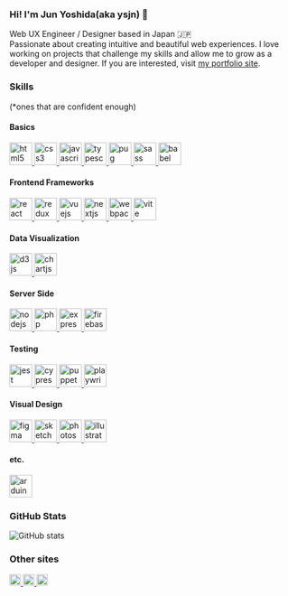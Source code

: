 ### Hi! I'm Jun Yoshida(aka ysjn) 👋

Web UX Engineer / Designer based in Japan :jp:<br/>
Passionate about creating intuitive and beautiful web experiences. I love working on projects that challenge my skills and allow me to grow as a developer and designer. If you are interested, visit [my portfolio site](https://jyw.vercel.app).

### Skills

(\*ones that are confident enough)

<p>

#### Basics

  <a href="https://www.w3.org/html/" target="_blank" rel="noreferrer">
    <img
      src="https://cdn.jsdelivr.net/gh/devicons/devicon@latest/icons/html5/html5-original-wordmark.svg"
      alt="html5"
      width="40"
      height="40"
    />
  </a>
  <a href="https://www.w3schools.com/css/" target="_blank" rel="noreferrer">
    <img
      src="https://cdn.jsdelivr.net/gh/devicons/devicon@latest/icons/css3/css3-original-wordmark.svg"
      alt="css3"
      width="40"
      height="40"
    />
  </a>
  <a
    href="https://developer.mozilla.org/en-US/docs/Web/JavaScript"
    target="_blank"
    rel="noreferrer"
  >
    <img
      src="https://cdn.jsdelivr.net/gh/devicons/devicon@latest/icons/javascript/javascript-original.svg"
      alt="javascript"
      width="40"
      height="40"
    />
  </a>
  <a href="https://www.typescriptlang.org/" target="_blank" rel="noreferrer">
    <img
      src="https://cdn.jsdelivr.net/gh/devicons/devicon@latest/icons/typescript/typescript-original.svg"
      alt="typescript"
      width="40"
      height="40"
    />
  </a>
  <a href="https://pugjs.org" target="_blank" rel="noreferrer">
    <img
      src="https://cdn.worldvectorlogo.com/logos/pug.svg"
      alt="pug"
      width="40"
      height="40"
    />
  </a>
  <a href="https://sass-lang.com" target="_blank" rel="noreferrer">
    <img
      src="https://cdn.jsdelivr.net/gh/devicons/devicon@latest/icons/sass/sass-original.svg"
      alt="sass"
      width="40"
      height="40"
    />
  </a>
  <a href="https://babeljs.io/" target="_blank" rel="noreferrer">
    <img
      src="https://cdn.jsdelivr.net/gh/devicons/devicon@latest/icons/babel/babel-original.svg"
      alt="babel"
      width="40"
      height="40"
    />
  </a>

#### Frontend Frameworks

  <a href="https://reactjs.org/" target="_blank" rel="noreferrer">
    <img
      src="https://cdn.jsdelivr.net/gh/devicons/devicon@latest/icons/react/react-original.svg"
      alt="react"
      width="40"
      height="40"
    />
  </a>
  <a href="https://redux.js.org" target="_blank" rel="noreferrer">
    <img
      src="https://cdn.jsdelivr.net/gh/devicons/devicon@latest/icons/redux/redux-original.svg"
      alt="redux"
      width="40"
      height="40"
    />
  </a>
  <a href="https://vuejs.org/" target="_blank" rel="noreferrer">
    <img
      src="https://cdn.jsdelivr.net/gh/devicons/devicon@latest/icons/vuejs/vuejs-original.svg"
      alt="vuejs"
      width="40"
      height="40"
    />
  </a>
  <a href="https://nextjs.org/" target="_blank" rel="noreferrer">
    <img
      src="https://cdn.jsdelivr.net/gh/devicons/devicon@latest/icons/nextjs/nextjs-original.svg"
      alt="nextjs"
      width="40"
      height="40"
    />
  </a>
  <a href="https://webpack.js.org" target="_blank" rel="noreferrer">
    <img
      src="https://cdn.jsdelivr.net/gh/devicons/devicon@latest/icons/webpack/webpack-original.svg"
      alt="webpack"
      width="40"
      height="40"
    />
  </a>
  <a href="https://vite.dev/" target="_blank" rel="noreferrer">
    <img
      src="https://cdn.jsdelivr.net/gh/devicons/devicon@latest/icons/vitejs/vitejs-original.svg"
      alt="vite"
      width="40"
      height="40"
    />
  </a>

#### Data Visualization

  <a href="https://d3js.org/" target="_blank" rel="noreferrer">
    <img
      src="https://cdn.jsdelivr.net/gh/devicons/devicon@latest/icons/d3js/d3js-original.svg"
      alt="d3js"
      width="40"
      height="40"
    />
  </a>
  <a href="https://www.chartjs.org" target="_blank" rel="noreferrer">
    <img
      src="https://www.chartjs.org/media/logo-title.svg"
      alt="chartjs"
      width="40"
      height="40"
    />
  </a>

#### Server Side

  <a href="https://nodejs.org" target="_blank" rel="noreferrer">
    <img
      src="https://cdn.jsdelivr.net/gh/devicons/devicon@latest/icons/nodejs/nodejs-original.svg"
      alt="nodejs"
      width="40"
      height="40"
    />
  </a>
  <a href="https://www.php.net" target="_blank" rel="noreferrer">
    <img
      src="https://cdn.jsdelivr.net/gh/devicons/devicon@latest/icons/php/php-original.svg"
      alt="php"
      width="40"
      height="40"
    />
  </a>
  <a href="https://expressjs.com" target="_blank" rel="noreferrer">
    <img
      src="https://cdn.jsdelivr.net/gh/devicons/devicon@latest/icons/express/express-original.svg"
      alt="express"
      width="40"
      height="40"
    />
  </a>
  <a href="https://firebase.google.com/" target="_blank" rel="noreferrer">
    <img
      src="https://cdn.jsdelivr.net/gh/devicons/devicon@latest/icons/firebase/firebase-original.svg"
      alt="firebase"
      width="40"
      height="40"
    />
  </a>

#### Testing

  <a href="https://jestjs.io" target="_blank" rel="noreferrer">
    <img
      src="https://cdn.jsdelivr.net/gh/devicons/devicon@latest/icons/jest/jest-plain.svg"
      alt="jest"
      width="40"
      height="40"
    />
  </a>
  <a href="https://www.cypress.io" target="_blank" rel="noreferrer">
    <img
      src="https://cdn.jsdelivr.net/gh/devicons/devicon@latest/icons/cypressio/cypressio-original.svg"
      alt="cypress"
      width="40"
      height="40"
    />
  </a>
  <a
    href="https://pptr.dev/"
    target="_blank"
    rel="noreferrer"
  >
    <img
      src="https://cdn.jsdelivr.net/gh/devicons/devicon@latest/icons/puppeteer/puppeteer-original.svg"
      alt="puppeteer"
      width="40"
      height="40"
    />
  </a>
  <a
    href="https://playwright.dev/"
    target="_blank"
    rel="noreferrer"
  >
    <img
      src="https://cdn.jsdelivr.net/gh/devicons/devicon@latest/icons/playwright/playwright-original.svg"
      alt="playwright"
      width="40"
      height="40"
    />
  </a>

#### Visual Design

  <a href="https://www.figma.com/" target="_blank" rel="noreferrer">
    <img
      src="https://cdn.jsdelivr.net/gh/devicons/devicon@latest/icons/figma/figma-original.svg"
      alt="figma"
      width="40"
      height="40"
    />
  </a>
  <a href="https://www.sketch.com/" target="_blank" rel="noreferrer">
    <img
      src="https://cdn.jsdelivr.net/gh/devicons/devicon@latest/icons/sketch/sketch-original.svg"
      alt="sketch"
      width="40"
      height="40"
    />
  </a>
  <a href="https://www.photoshop.com/en" target="_blank" rel="noreferrer">
    <img
      src="https://cdn.jsdelivr.net/gh/devicons/devicon@latest/icons/photoshop/photoshop-original.svg"
      alt="photoshop"
      width="40"
      height="40"
    />
  </a>
  <a
    href="https://www.adobe.com/in/products/illustrator.html"
    target="_blank"
    rel="noreferrer"
  >
    <img
      src="https://cdn.jsdelivr.net/gh/devicons/devicon@latest/icons/illustrator/illustrator-line.svg"
      alt="illustrator"
      width="40"
      height="40"
    />
  </a>

#### etc.

  <a href="https://www.arduino.cc/" target="_blank" rel="noreferrer">
    <img
      src="https://cdn.jsdelivr.net/gh/devicons/devicon@latest/icons/arduino/arduino-plain-wordmark.svg"
      alt="arduino"
      width="40"
      height="40"
    />
  </a>
</p>

### GitHub Stats

![GitHub stats](https://github-readme-stats.vercel.app/api?username=ysjn&show_icons=true&theme=radical)

### Other sites

<p>
  <a href="https://stackoverflow.com/users/5570690/ysjn">
    <img height="20" src="https://img.shields.io/stackexchange/stackoverflow/r/5570690?label=StackOverflow&logo=stack-overflow" />
  </a>
  <a href="http://qiita.com/Ys_Jn">
    <img height="20" src="https://qiita-badge.apiapi.app/s/Ys_Jn/contributions.svg" />
  </a>
  <a href="https://www.reddit.com/user/ys_jn">
    <img height="20" src="https://img.shields.io/reddit/user-karma/combined/ys_jn?label=Reddit&logo=reddit" />
  </a>
</p>
